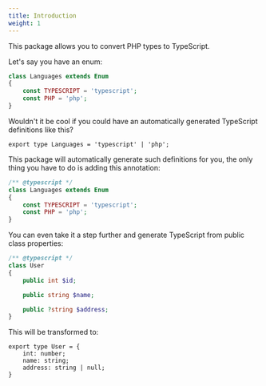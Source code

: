 ```yaml
---
title: Introduction
weight: 1
---
```


This package allows you to convert PHP types to TypeScript.

Let's say you have an enum:

```php
class Languages extends Enum
{
    const TYPESCRIPT = 'typescript';
    const PHP = 'php';
}
```

Wouldn't it be cool if you could have an automatically generated TypeScript definitions like this?

```tsx
export type Languages = 'typescript' | 'php';
```

This package will automatically generate such definitions for you, the only thing you have to do is adding this annotation:

```php
/** @typescript */
class Languages extends Enum
{
    const TYPESCRIPT = 'typescript';
    const PHP = 'php';
}
```

You can even take it a step further and generate TypeScript from public class properties:

```php
/** @typescript */
class User
{
    public int $id;

    public string $name;

    public ?string $address;
}
```

This will be transformed to:

```tsx
export type User = {
    int: number;
    name: string;
    address: string | null;
}
```
